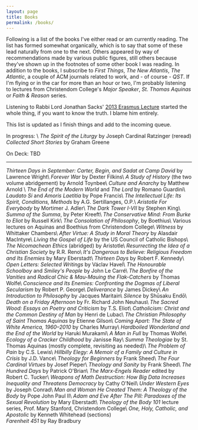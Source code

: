 ```yaml
---
layout: page
title: Books
permalink: /books/
---
```

Following is a list of the books I've either read or am currently reading. The list has formed somewhat organically, which is to say that some of these lead naturally from one to the next. Others appeared by way of recommendations made by various public figures, still others because they've shown up in the footnotes of some other book I was reading. In addition to the books, I subscribe to _First Things_, _The New Atlantis_, _The Atlantic_, a couple of ACM journals related to work, and - of course - _QST_. If I'm flying or in the car for more than an hour or two, I'm probably listening to lectures from Christendom College's _Major Speaker_, _St. Thomas Aquinas_ or _Faith & Reason_ series.

Listening to Rabbi Lord Jonathan Sacks' [2013 Erasmus Lecture](https://www.firstthings.com/article/2014/01/on-creative-minorities) started the whole thing, if you want to know the truth. I blame him entirely.

This list is updated as I finish things and add to the incoming queue.

In progress: \\
_The Spirit of the Liturgy_ by Joseph Cardinal Ratzinger (reread)  
_Collected Short Stories_ by Graham Greene

On Deck: TBD

---

_Thirteen Days in September: Carter, Begin, and Sadat at Camp David_ by Lawrence Wright\\
_Forever War_ by Dexter Filkins\\
_A Study of History_ (the two volume abridgement) by Arnold Toynbee\\
_Culture and Anarchy_ by Matthew Arnold \\
_The End of the Modern World_ and _The Lord_ by Romano Guardini\\
_Laudato Si_ and _Amoris Laetitia_ by Pope Francis\\
_The Intellectual Life: Its Spirit, Conditions, Methods_ by A.G. Sertillanges, O.P.\\
_Aristotle For Everybody_ by Mortimer J. Adler\\
_The Dark Tower I-VII_ by Stephen King\\
_Summa of the Summa_, by Peter Kreeft\\
_The Conservative Mind: From Burke to Eliot_ by Russell Kirk\\
_The Consolation of Philosophy_, by Boethius\\
Various lectures on Aquinas and Boethius from Christendom College\\
_Witness_ by Whittaker Chambers\\
_After Virtue: A Study in Moral Theory_ by Alasdair MacIntyre\\
_Living the Gospel of Life_ by the US Council of Catholic Bishops\\
_The Nicomachean Ethics_ (abridged) by Aristotle\\
_Resurrecting the Idea of a Christian Society_ by R.R. Reno\\
_It's Dangerous to Believe: Religious Freedom and Its Enemies_ by Mary Eberstadt\\
_Thirteen Days_ by Robert F. Kennedy\\
_Open Letters: Selected Writings_ by Václav Havel\\
_The Honourable Schoolboy_ and _Smiley's People_ by John Le Carré\\
_The Bonfire of the Vanities_ and _Radical Chic & Mau-Mauing the Flak-Catchers_ by Thomas Wolfe\\
_Conscience and Its Enemies: Confronting the Dogmas of Liberal Secularism_ by Robert P. George\\
_Deliverance_ by James Dickey\\
_An Introduction to Philosophy_ by Jacques Maritain\\
_Silence_ by Shūsaku Endō\\
_Death on a Friday Afternoon_ by Fr. Richard John Neuhaus\\
_The Sacred Wood: Essays on Poetry and Criticism_ by T.S. Eliot\\
_Catholicism: Christ and the Common Destiny of Man_ by Henri de Lubac\\
_The Christian Philosophy of Saint Thomas Aquinas_ by Etienne Gilson\\
_Coming Apart: The State of White America, 1960–2010_ by Charles Murray\\
_Hardboiled Wonderland and the End of the World_ by Haruki Murakami\\
_A Man in Full_ by Thomas Wolfe\\
_Ecology of a Cracker Childhood_ by Janisse Ray\\
_Summa Theologiae_ by St. Thomas Aquinas (mostly complete, revisiting as needed)\\
_The Problem of Pain_ by C.S. Lewis\\
_Hillbilly Elegy: A Memoir of a Family and Culture in Crisis_ by J.D. Vance\\
_Theology for Beginners_ by Frank Sheed\\
_The Four Cardinal Virtues_ by Josef Pieper\\
_Theology and Sanity_ by Frank Sheed\\
_The Hundred Days_ by Patrick O'Brian\\
_The Marx-Engels Reader_ edited by Robert C. Tucker\\
_Weapons of Math Destruction: How Big Data Increases Inequality and Threatens Democracy_ by Cathy O'Neil\\
_Under Western Eyes_ by Joseph Conrad\\
_Man and Woman He Created Them: A Theology of the Body_ by Pope John Paul II\\
_Adam and Eve After The Pill: Paradoxes of the Sexual Revolution_ by Mary Eberstadt\\
_Theology of the Body 101_ lecture series, Prof. Mary Stanford, Christendom College\\
_One, Holy, Catholic, and Apostolic_ by Kenneth Whitehead (sections)  
_Farenheit 451_ by Ray Bradbury
